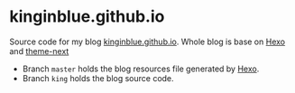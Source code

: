# kinginblue.github.io

Source code for my blog [kinginblue.github.io](https://kinginblue.github.io/). Whole blog is base on [Hexo](https://hexo.io/) and [theme-next](http://theme-next.iissnan.com/)

- Branch `master` holds the blog resources file generated by [Hexo](https://hexo.io/).
- Branch `king` holds the blog source code. 
